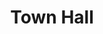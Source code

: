 ---
title: "Town Hall"
description: "Join the conversation. Discover, discuss, and drive change in your local community."
---
